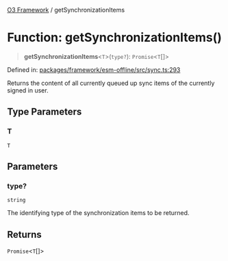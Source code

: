 [O3 Framework](../API.md) / getSynchronizationItems

# Function: getSynchronizationItems()

> **getSynchronizationItems**\<`T`\>(`type?`): `Promise`\<`T`[]\>

Defined in: [packages/framework/esm-offline/src/sync.ts:293](https://github.com/UjjawalPrabhat/openmrs-esm-core/blob/main/packages/framework/esm-offline/src/sync.ts#L293)

Returns the content of all currently queued up sync items of the currently signed in user.

## Type Parameters

### T

`T`

## Parameters

### type?

`string`

The identifying type of the synchronization items to be returned.

## Returns

`Promise`\<`T`[]\>
